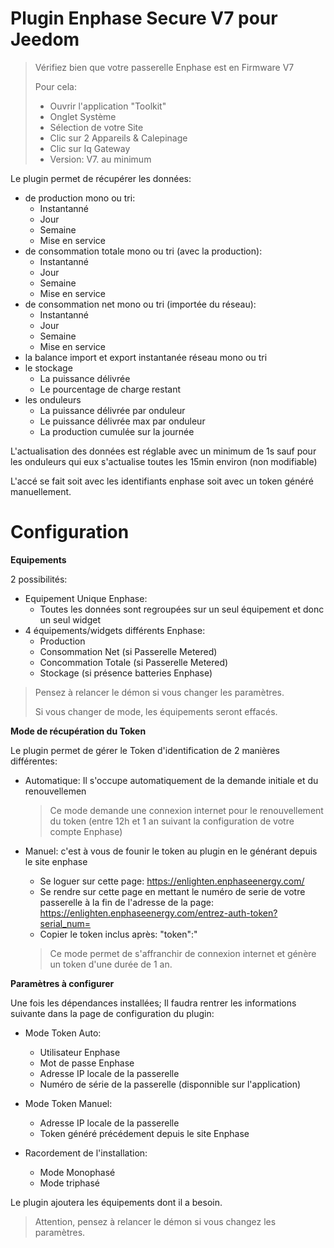 # Plugin Enphase Secure V7 pour Jeedom

> Vérifiez bien que votre passerelle Enphase est en Firmware V7
> 
> Pour cela:
> * Ouvrir l'application "Toolkit"
> * Onglet Système
> * Sélection de votre Site
> * Clic sur 2 Appareils & Calepinage
> * Clic sur Iq Gateway
> * Version: V7. au minimum

Le plugin permet de récupérer les données: 
* de production mono ou tri:
    * Instantanné
    * Jour
    * Semaine
    * Mise en service
* de consommation totale mono ou tri (avec la production):
    * Instantanné
    * Jour
    * Semaine
    * Mise en service
* de consommation net mono ou tri (importée du réseau):
    * Instantanné
    * Jour
    * Semaine
    * Mise en service
* la balance import et export instantanée réseau mono ou tri
* le stockage
    * La puissance délivrée
    * Le pourcentage de charge restant
* les onduleurs
    * La puissance délivrée par onduleur
    * Le puissance délivrée max par onduleur
    * La production cumulée sur la journée


L'actualisation des données est réglable avec un minimum de 1s sauf pour les onduleurs qui eux s'actualise toutes les 15min environ (non modifiable)

L'accé se fait soit avec les identifiants enphase soit avec un token généré manuellement.

# Configuration

**Equipements**

2 possibilités:
* Equipement Unique Enphase: 
   * Toutes les données sont regroupées sur un seul équipement et donc un seul widget
* 4 équipements/widgets différents Enphase:
   * Production
   * Consommation Net (si Passerelle Metered)
   * Concommation Totale (si Passerelle Metered)
   * Stockage (si présence batteries Enphase)
   
> Pensez à relancer le démon si vous changer les paramètres.
>
> Si vous changer de mode, les équipements seront effacés.

**Mode de récupération du Token**

Le plugin permet de gérer le Token d'identification de 2 manières différentes:
* Automatique: Il s'occupe automatiquement de la demande initiale et du renouvellemen
   > Ce mode demande une connexion internet pour le renouvellement du token (entre 12h et 1 an suivant la configuration de votre compte Enphase)

* Manuel: c'est à vous de founir le token au plugin en le générant depuis le site enphase
   * Se loguer sur cette page: https://enlighten.enphaseenergy.com/
   * Se rendre sur cette page en mettant le numéro de serie de votre passerelle à la fin de l'adresse de la page:  https://enlighten.enphaseenergy.com/entrez-auth-token?serial_num=<LE NUMERO DE SERIE DE VOTRE PASSERELLE> 
   * Copier le token inclus après: "token":"
   > Ce mode permet de s'affranchir de connexion internet et génère un token d'une durée de 1 an.

**Paramètres à configurer**

Une fois les dépendances installées;
Il faudra  rentrer les informations suivante dans la page de configuration du plugin:
* Mode Token Auto:
   * Utilisateur Enphase
   * Mot de passe Enphase
   * Adresse IP locale de la passerelle
   * Numéro de série de la passerelle (disponnible sur l'application)
* Mode Token Manuel:
   * Adresse IP locale de la passerelle
   * Token généré précédement depuis le site Enphase

* Racordement de l'installation:
   * Mode Monophasé
   * Mode triphasé

Le plugin ajoutera les équipements dont il a besoin.

>Attention, pensez à relancer le démon si vous changez les paramètres.
